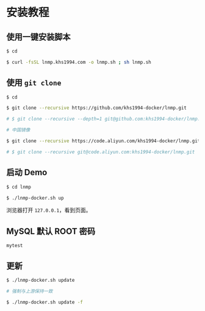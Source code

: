 # 安装教程

## 使用一键安装脚本

```bash
$ cd

$ curl -fsSL lnmp.khs1994.com -o lnmp.sh ; sh lnmp.sh
```

## 使用 `git clone`

```bash
$ cd

$ git clone --recursive https://github.com/khs1994-docker/lnmp.git

# $ git clone --recursive --depth=1 git@github.com:khs1994-docker/lnmp.git

# 中国镜像

$ git clone --recursive https://code.aliyun.com/khs1994-docker/lnmp.git

# $ git clone --recursive git@code.aliyun.com:khs1994-docker/lnmp.git
```

## 启动 Demo

```bash
$ cd lnmp

$ ./lnmp-docker.sh up
```

浏览器打开 `127.0.0.1`，看到页面。

## MySQL 默认 ROOT 密码

`mytest`

## 更新

```bash
$ ./lnmp-docker.sh update

# 强制与上游保持一致

$ ./lnmp-docker.sh update -f
```
